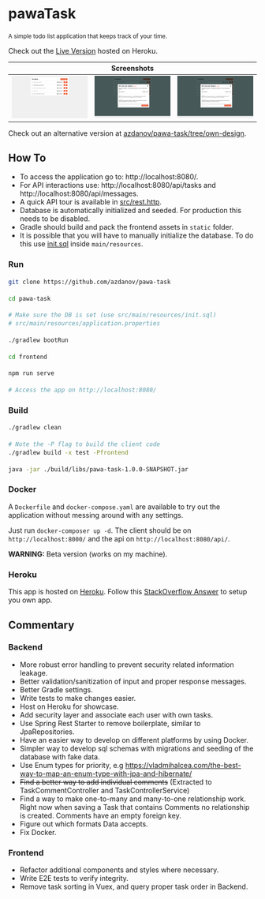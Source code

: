 # pawaTask

<small>A simple todo list application that keeps track of your time.</small>

Check out the [Live Version](https://pawatask-spring.herokuapp.com/) hosted on Heroku.

<table>
    <thead>
        <tr>
            <th colspan="3">Screenshots</th>
        </tr>
    </thead>
    <tbody>
        <tr valign="top">
            <td><img src="./screenshots/1.png"></a></td>
            <td><img src="./screenshots/2.png"></a></td>
            <td><img src="./screenshots/3.png"></a></td>
        </tr>
    </tbody>
</table>

Check out an alternative version at [azdanov/pawa-task/tree/own-design](https://github.com/azdanov/pawa-task/tree/own-design).

## How To

- To access the application go to: http://localhost:8080/.
- For API interactions use: http://localhost:8080/api/tasks and http://localhost:8080/api/messages.
- A quick API tour is available in [src/rest.http](src/rest.http).
- Database is automatically initialized and seeded. For production this needs to be disabled.
- Gradle should build and pack the frontend assets in `static` folder.
- It is possible that you will have to manually initialize the database. To do this use [init.sql](src/main/resources/init.sql) inside `main/resources`.

### Run

```bash
git clone https://github.com/azdanov/pawa-task

cd pawa-task

# Make sure the DB is set (use src/main/resources/init.sql)
# src/main/resources/application.properties

./gradlew bootRun

cd frontend

npm run serve

# Access the app on http://localhost:8080/
```

### Build

```bash
./gradlew clean

# Note the -P flag to build the client code
./gradlew build -x test -Pfrontend

java -jar ./build/libs/pawa-task-1.0.0-SNAPSHOT.jar
```

### Docker

A `Dockerfile` and `docker-compose.yaml` are available to try out the application without messing around with any settings.

Just run `docker-composer up -d`. The client should be on `http://localhost:8000/` and the api on `http://localhost:8080/api/`.

**WARNING:** Beta version (works on my machine).

### Heroku

This app is hosted on [Heroku](https://heroku.com/home). Follow this [StackOverflow Answer](https://stackoverflow.com/questions/33633243/connecting-to-heroku-postgres-from-spring-boot/49978310#49978310) to setup you own app.

## Commentary

### Backend

- More robust error handling to prevent security related information leakage.
- Better validation/sanitization of input and proper response messages.
- Better Gradle settings.
- Write tests to make changes easier.
- Host on Heroku for showcase.
- Add security layer and associate each user with own tasks.
- Use Spring Rest Starter to remove boilerplate, similar to JpaRepositories.
- Have an easier way to develop on different platforms by using Docker.
- Simpler way to develop sql schemas with migrations and seeding of the database with fake data.
- Use Enum types for priority, e.g https://vladmihalcea.com/the-best-way-to-map-an-enum-type-with-jpa-and-hibernate/
- ~~Find a better way to add individual comments~~ (Extracted to TaskCommentController and TaskControllerService)
- Find a way to make one-to-many and many-to-one relationship work. Right now when saving a Task that contains Comments no relationship is created. Comments have an empty foreign key.
- Figure out which formats Data accepts.
- Fix Docker.

### Frontend

- Refactor additional components and styles where necessary.
- Write E2E tests to verify integrity.
- Remove task sorting in Vuex, and query proper task order in Backend.
